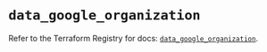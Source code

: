 # `data_google_organization`

Refer to the Terraform Registry for docs: [`data_google_organization`](https://registry.terraform.io/providers/hashicorp/google/6.34.0/docs/data-sources/organization).
